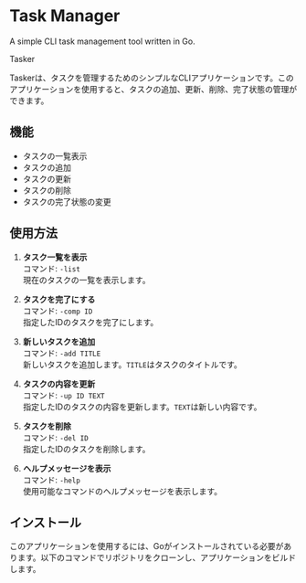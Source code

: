 # Task Manager

A simple CLI task management tool written in Go.

 Tasker

Taskerは、タスクを管理するためのシンプルなCLIアプリケーションです。このアプリケーションを使用すると、タスクの追加、更新、削除、完了状態の管理ができます。

## 機能

- タスクの一覧表示
- タスクの追加
- タスクの更新
- タスクの削除
- タスクの完了状態の変更

## 使用方法

1. **タスク一覧を表示**  
   コマンド: `-list`  
   現在のタスクの一覧を表示します。

2. **タスクを完了にする**  
   コマンド: `-comp ID`  
   指定したIDのタスクを完了にします。

3. **新しいタスクを追加**  
   コマンド: `-add TITLE`  
   新しいタスクを追加します。`TITLE`はタスクのタイトルです。

4. **タスクの内容を更新**  
   コマンド: `-up ID TEXT`  
   指定したIDのタスクの内容を更新します。`TEXT`は新しい内容です。

5. **タスクを削除**  
   コマンド: `-del ID`  
   指定したIDのタスクを削除します。

6. **ヘルプメッセージを表示**  
   コマンド: `-help`  
   使用可能なコマンドのヘルプメッセージを表示します。

## インストール

このアプリケーションを使用するには、Goがインストールされている必要があります。以下のコマンドでリポジトリをクローンし、アプリケーションをビルドします。
